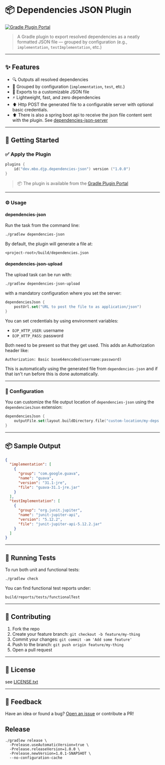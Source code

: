 # 📦 Dependencies JSON Plugin

[![Gradle Plugin Portal](https://img.shields.io/gradle-plugin-portal/v/dev.mbo.djp.dependencies-json)](https://plugins.gradle.org/plugin/dev.mbo.djp.dependencies-json)

> A Gradle plugin to export resolved dependencies as a neatly formatted JSON file — grouped by configuration (e.g.,
`implementation`, `testImplementation`, etc.)

---

## ✨ Features

- 🔍 Outputs all resolved dependencies
- 📄 Grouped by configuration (`implementation`, `test`, etc.)
- 💾 Exports to a customizable JSON file
- ⚡ Lightweight, fast, and zero dependencies
- ⬆️ Http POST the generated file to a configurable server with optional basic credentials.
- ⬆️ There is also a spring boot api to receive the json file content sent with the plugin.
  See [dependencies-json-server](https://github.com/mbogner/dependencies-json-server)

---

## 🚀 Getting Started

### ✅ Apply the Plugin

```kotlin
plugins {
    id("dev.mbo.djp.dependencies-json") version ("1.0.0")
}
```

> 📦 The plugin is available from
> the [Gradle Plugin Portal](https://plugins.gradle.org/plugin/dev.mbo.djp.dependencies-json)

---

### ⚙️ Usage

#### dependencies-json

Run the task from the command line:

```bash
./gradlew dependencies-json
```

By default, the plugin will generate a file at:

```
<project-root>/build/dependencies.json
```

#### dependencies-json-upload

The upload task can be run with:

```bash
./gradlew dependencies-json-upload
```

with a mandatory configuration where you set the server:

```kotlin
dependenciesJson {
    postUrl.set("URL to post the file to as application/json")
}
```

You can set credentials by using environment variables:

- `DJP_HTTP_USER`: username
- `DJP_HTTP_PASS`: password

Both need to be present so that they get used. This adds an Authorization header like:

```text
Authorization: Basic base64encoded(username:password)
```

This is automatically using the generated file from `dependencies-json` and if that isn't run before
this is done automatically.

---

### 🧩 Configuration

You can customize the file output location of `dependencies-json` using the `dependenciesJson` extension:

```kotlin
dependenciesJson {
    outputFile.set(layout.buildDirectory.file("custom-location/my-deps.json"))
}
```

---

## 📦 Sample Output

```json
{
  "implementation": [
    {
      "group": "com.google.guava",
      "name": "guava",
      "version": "31.1-jre",
      "file": "guava-31.1-jre.jar"
    }
  ],
  "testImplementation": [
    {
      "group": "org.junit.jupiter",
      "name": "junit-jupiter-api",
      "version": "5.12.2",
      "file": "junit-jupiter-api-5.12.2.jar"
    }
  ]
}
```

---

## 🧪 Running Tests

To run both unit and functional tests:

```bash
./gradlew check
```

You can find functional test reports under:

```
build/reports/tests/functionalTest
```

---

## 🙌 Contributing

1. Fork the repo
2. Create your feature branch: `git checkout -b feature/my-thing`
3. Commit your changes: `git commit -am 'Add some feature'`
4. Push to the branch: `git push origin feature/my-thing`
5. Open a pull request

---

## 📄 License

see [LICENSE.txt](LICENSE.txt)

---

## 💬 Feedback

Have an idea or found a bug? [Open an issue](https://github.com/mbogner/dependencies-json-plugin/issues) or contribute a
PR!

## Release

```shell
./gradlew release \
  -Prelease.useAutomaticVersion=true \
  -Prelease.releaseVersion=1.0.0 \
  -Prelease.newVersion=1.0.1-SNAPSHOT \
  --no-configuration-cache
```